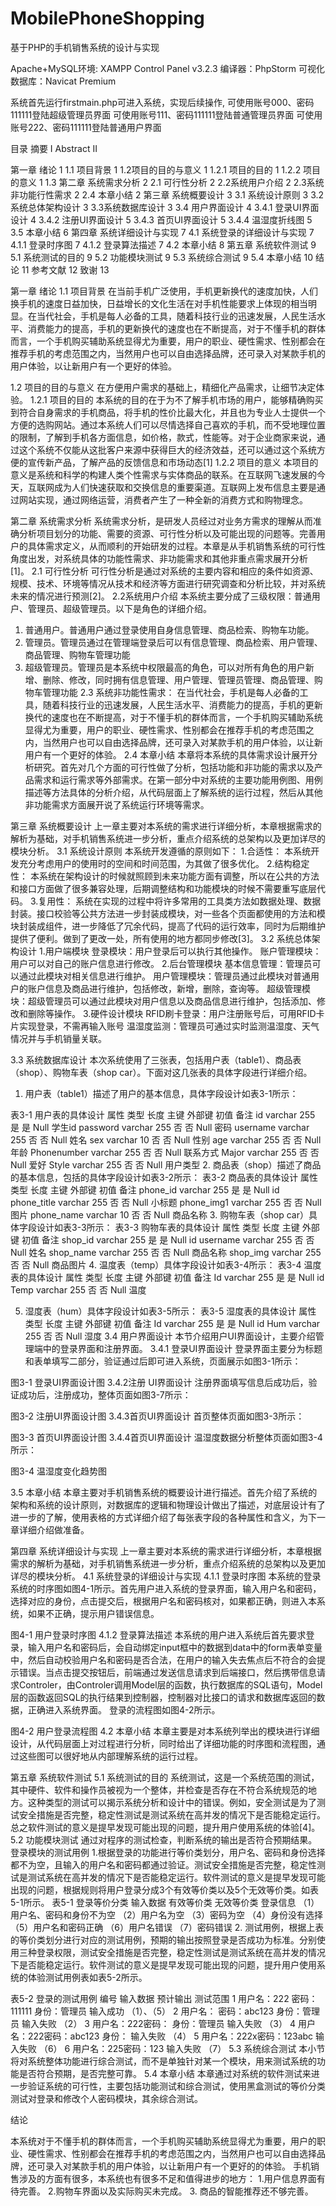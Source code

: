 # MobilePhoneShopping
基于PHP的手机销售系统的设计与实现
  
Apache+MySQL环境:  XAMPP Control Panel v3.2.3
编译器：PhpStorm
可视化数据库：Navicat Premium

系统首先运行firstmain.php可进入系统，实现后续操作,
可使用账号000、密码111111登陆超级管理员界面
可使用账号111、密码111111登陆普通管理员界面
可使用账号222、密码111111登陆普通用户界面



目录
摘要	I
Abstract	II

第一章 绪论	1
1.1 项目背景	1
1.2项目的目的与意义	1
1.2.1 项目的目的	1
1.2.2 项目的意义	1
1.3
第二章 系统需求分析	2
2.1 可行性分析	2
2.2系统用户介绍	2
2.3系统非功能行性需求	2
2.4 本章小结	2
第三章 系统概要设计	3
3.1 系统设计原则	3
3.2 系统总体架构设计	3
3.3系统数据库设计	3
3.4 用户界面设计	4
3.4.1 登录UI界面设计	4
3.4.2 注册UI界面设计	5
3.4.3 首页UI界面设计	5
3.4.4 温湿度折线图	5
3.5 本章小结	6
第四章 系统详细设计与实现	7
4.1 系统登录的详细设计与实现	7
4.1.1 登录时序图	7
4.1.2 登录算法描述	7
4.2 本章小结	8
第五章 系统软件测试	9
5.1 系统测试的目的	9
5.2 功能模块测试	9
5.3 系统综合测试	9
5.4 本章小结	10
结论	11
参考文献	12
致谢	13



第一章 绪论
1.1 项目背景
在当前手机广泛使用，手机更新换代的速度加快，人们换手机的速度日益加快，日益增长的文化生活在对手机性能要求上体现的相当明显。在当代社会，手机是每人必备的工具，随着科技行业的迅速发展，人民生活水平、消费能力的提高，手机的更新换代的速度也在不断提高，对于不懂手机的群体而言，一个手机购买辅助系统显得尤为重要，用户的职业、硬性需求、性别都会在推荐手机的考虑范围之内，当然用户也可以自由选择品牌，还可录入对某款手机的用户体验，以让新用户有一个更好的体验。

1.2 项目的目的与意义
在方便用户需求的基础上，精细化产品需求，让细节决定体验。
1.2.1 项目的目的
本系统的目的在于为不了解手机市场的用户，能够精确购买到符合自身需求的手机商品，将手机的性价比最大化，并且也为专业人士提供一个方便的选购网站。通过本系统人们可以尽情选择自己喜欢的手机，而不受地理位置的限制，了解到手机各方面信息，如价格，款式，性能等。对于企业商家来说，通过这个系统不仅能从这批客户来源中获得巨大的经济效益，还可以通过这个系统方便的宣传新产品，了解产品的反馈信息和市场动态[1]
1.2.2 项目的意义
本项目的意义是系统和科学的构建人类个性需求与实体商品的联系。在互联网飞速发展的今天，互联网成为人们快速获取和交换信息的重要渠道。互联网上发布信息主要是通过网站实现，通过网络运营，消费者产生了一种全新的消费方式和购物理念。


第二章 系统需求分析
系统需求分析，是研发人员经过对业务方需求的理解从而准确分析项目划分的功能、需要的资源、可行性分析以及可能出现的问题等。完善用户的具体需求定义，从而顺利的开始研发的过程。本章是从手机销售系统的可行性角度出发，对系统具体的功能性需求、非功能需求和其他非重点需求展开分析[1]。
2.1 可行性分析
可行性分析是通过对系统的主要内容和相应的条件如资源、规模、技术、环境等情况从技术和经济等方面进行研究调查和分析比较，并对系统未来的情况进行预测[2]。
2.2系统用户介绍
本系统主要分成了三级权限：普通用户、管理员、超级管理员。以下是角色的详细介绍。
1. 普通用户。普通用户通过登录使用自身信息管理、商品检索、购物车功能。
2. 管理员。管理员通过在管理端登录后可以有信息管理、商品检索、用户管理、商品管理、购物车管理功能
3. 超级管理员。管理员是本系统中权限最高的角色，可以对所有角色的用户新增、删除、修改，同时拥有信息管理、用户管理、管理员管理、商品管理、购物车管理功能
2.3 系统非功能性需求：
在当代社会，手机是每人必备的工具，随着科技行业的迅速发展，人民生活水平、消费能力的提高，手机的更新换代的速度也在不断提高，对于不懂手机的群体而言，一个手机购买辅助系统显得尤为重要，用户的职业、硬性需求、性别都会在推荐手机的考虑范围之内，当然用户也可以自由选择品牌，还可录入对某款手机的用户体验，以让新用户有一个更好的体验。
2.4 本章小结
本章将本系统的具体需求设计展开分析研究。首先对几个方面的可行性做了分析，包括功能和非功能的需求以及产品需求和运行需求等外部需求。在第一部分中对系统的主要功能用例图、用例描述等方法具体的分析介绍，从代码层面上了解系统的运行过程，然后从其他非功能需求方面展开说了系统运行环境等需求。


第三章 系统概要设计
上一章主要对本系统的需求进行详细分析，本章根据需求的解析为基础，对手机销售系统进一步分析，重点介绍系统的总架构以及更加详尽的模块分析。
3.1 系统设计原则
本系统开发遵循的原则如下：
1.合适性：
本系统开发充分考虑用户的使用时的空间和时间范围，为其做了很多优化。
2.结构稳定性：
本系统在架构设计的时候就照顾到未来功能方面有调整，所以在公共的方法和接口方面做了很多兼容处理，后期调整结构和功能模块的时候不需要重写底层代码。
3.复用性：
系统在实现的过程中将许多常用的工具类方法如数据处理、数据封装。接口校验等公共方法进一步封装成模块，对一些各个页面都使用的方法和模块封装成组件，进一步降低了冗余代码，提高了代码的运行效率，同时为后期维护提供了便利。做到了更改一处，所有使用的地方都同步修改[3]。
3.2 系统总体架构设计
1.用户端模块
登录模块：用户登录后可以执行其他操作。
账户管理模块：用户可以对自己的账户信息进行修改。
2.后台管理模块
基本信息管理：管理员可以通过此模块对相关信息进行维护。
用户管理模块：管理员通过此模块对普通用户的账户信息及商品进行维护，包括修改，新增，删除，查询等。
超级管理模块：超级管理员可以通过此模块对用户信息以及商品信息进行维护，包括添加、修改和删除等操作。
3.硬件设计模块
RFID刷卡登录：用户注册账号后，可用RFID卡片实现登录，不需再输入账号
温湿度监测：管理员可通过实时监测温湿度、天气情况并与手机销量关联。

3.3 系统数据库设计
本次系统使用了三张表，包括用户表（table1）、商品表（shop）、购物车表（shop car）。下面对这几张表的具体字段进行详细介绍。 
1. 用户表（table1）描述了用户的基本信息，具体字段设计如表3-1所示：

表3-1 用户表的具体设计
属性	类型	长度	主键	外部键	初值	备注
id	varchar	255	是	是	Null	学生id
password	varchar	255	否	否	Null	密码
username	varchar	255	否	否	Null	姓名
sex	varchar	10	否	否	Null	性别
age	varchar	255	否	否	Null	年龄
Phonenumber	varchar	255	否	否	Null	联系方式
Major	varchar	255	否	否	Null	爱好
Style	varchar	255	否	否	Null	用户类型
2. 商品表（shop）描述了商品的基本信息，包括的具体字段设计如表3-2所示：
表3-2 商品表的具体设计
属性	类型	长度	主键	外部键	初值	备注
phone_id	varchar	255	是	是	Null	id
phone_title	varchar	255	否	否	Null	小标题
phone_img1	varchar	255	否	否	Null	图片
phone_name	varchar	10	否	否	Null	商品名称
3. 购物车表（shop car）具体字段设计如表3-3所示：
表3-3 购物车表的具体设计
属性	类型	长度	主键	外部键	初值	备注
shop_id	varchar	255	是	是	Null	id
username	varchar	255	否	否	Null	姓名
shop_name	varchar	255	否	否	Null	商品名称
shop_img	varchar	255	否	否	Null	商品图片
4. 温度表（temp）具体字段设计如表3-4所示：
表3-4 温度表的具体设计
属性	类型	长度	主键	外部键	初值	备注
Id	varchar	255	是	是	Null	id
Temp	varchar	255	否	否	Null	温度

5. 湿度表（hum）具体字段设计如表3-5所示：
表3-5 湿度表的具体设计
属性	类型	长度	主键	外部键	初值	备注
Id	varchar	255	是	是	Null	id
Hum	varchar	255	否	否	Null	湿度
3.4 用户界面设计
本节介绍用户UI界面设计，主要介绍管理端中的登录界面和注册界面。
3.4.1 登录UI界面设计
登录界面主要分为标题和表单填写二部分，验证通过后即可进入系统，页面展示如图3-1所示：

图3-1 登录UI界面设计图
3.4.2注册 UI界面设计
注册界面填写信息后成功后，验证成功后，注册成功，整体页面如图3-7所示： 

图3-2 注册UI界面设计图
3.4.3首页UI界面设计
首页整体页面如图3-3所示： 

图3-3 首页UI界面设计图
3.4.4首页UI界面设计
温湿度数据分析整体页面如图3-4所示：

图3-4 温湿度变化趋势图

3.5 本章小结
本章主要对手机销售系统的概要设计进行描述。首先介绍了系统的架构和系统的设计原则，对数据库的逻辑和物理设计做出了描述，对底层设计有了进一步的了解，使用表格的方式详细介绍了每张表字段的各种属性和含义，为下一章详细介绍做准备。


第四章 系统详细设计与实现
上一章主要对本系统的需求进行详细分析，本章根据需求的解析为基础，对手机销售系统进一步分析，重点介绍系统的总架构以及更加详尽的模块分析。
4.1 系统登录的详细设计与实现
4.1.1 登录时序图
本系统的登录系统的时序图如图4-1所示。首先用户进入系统的登录界面，输入用户名和密码，选择对应的身份，点击提交后，根据用户名和密码核对，如果都正确，则进入本系统，如果不正确，提示用户错误信息。 

图4-1 用户登录时序图
4.1.2 登录算法描述
本系统的用户进入系统后首先要求登录，输入用户名和密码后，会自动绑定input框中的数据到data中的form表单变量中，然后自动校验用户名和密码是否合法，在用户的输入失去焦点后不符合的会提示错误。当点击提交按钮后，前端通过发送信息请求到后端接口，然后携带信息请求Controler，由Controler调用Model层的函数，执行数据库的SQL语句，Model层的函数返回SQL的执行结果到控制器，控制器对比接口的请求和数据库返回的数据，正确进入系统界面。
登录的流程图如图4-2所示。

图4-2 用户登录流程图
4.2 本章小结
 本章主要是对本系统列举出的模块进行详细设计，从代码层面上对过程进行分析，同时给出了详细功能的时序图和流程图，通过这些图可以很好地从内部理解系统的运行过程。




第五章 系统软件测试
5.1 系统测试的目的
系统测试，这是一个系统范围的测试，其中硬件、软件和操作员被视为一个整体，并检查是否存在不符合系统规范的地方。这种类型的测试可以揭示系统分析和设计中的错误。例如，安全测试是为了测试安全措施是否完整，稳定性测试是测试系统在高并发的情况下是否能稳定运行。总之软件测试的意义是提早发现可能出现的问题，提升用户使用系统的体验[4]。
5.2 功能模块测试
通过对程序的测试检查，判断系统的输出是否符合预期结果。登录模块的测试用例
1.根据登录的功能进行等价类划分，用户名、密码和身份选择都不为空，且输入的用户名和密码都通过验证。测试安全措施是否完整，稳定性测试是测试系统在高并发的情况下是否能稳定运行。软件测试的意义是提早发现可能出现的问题，根据规则将用户登录分成3个有效等价类以及5个无效等价类。如表5-1所示。
表5-1 登录等价分类
输入数据	有效等价类	无效等价类
登录信息	（1）用户名、密码和身份不为空	（2）用户名为空
（3）密码为空
（4）身份没有选择
	（5）用户名和密码正确	（6）用户名错误
（7）密码错误
2. 测试用例，根据上表的等价类划分进行对应的测试用例，预期的输出按照登录是否成功为标准。分别使用三种登录权限，测试安全措施是否完整，稳定性测试是测试系统在高并发的情况下是否能稳定运行。软件测试的意义是提早发现可能出现的问题，提升用户使用系统的体验测试用例表如表5-2所示。


表5-2 登录的测试用例
编号	输入数据	预计输出	测试范围
1	用户名：222 密码：111111 身份：管理员	输入成功	（1）、（5）
2	用户名： 密码：abc123 身份：管理员	输入失败	（2）
3	用户名：222密码： 身份：管理员	输入失败	（3）
4	用户名：222密码：abc123 身份：	输入失败	（4）
5	用户名：222x密码：123abc	输入失败	（6）
6	用户名：225密码：123	输入失败	（7）
5.3 系统综合测试
本小节将对系统整体功能进行综合测试，而不是单独针对某一个模块，用来测试系统的功能是否符合预期，是否完整可靠。
5.4 本章小结
本章通过对系统的软件测试来进一步验证系统的可行性，主要包括功能测试和综合测试，使用黑盒测试的等价分类测试对登录和修改个人密码模块，其余综合测试。


结论

本系统对于不懂手机的群体而言，一个手机购买辅助系统显得尤为重要，用户的职业、硬性需求、性别都会在推荐手机的考虑范围之内，当然用户也可以自由选择品牌，还可录入对某款手机的用户体验，以让新用户有一个更好的的体验。
手机销售涉及的方面有很多，本系统也有很多不足和值得进步的地方：
1.用户信息界面有待完善。
2.购物车界面以及实际购买未完成。
3. 商品的智能推荐还不够完善。




